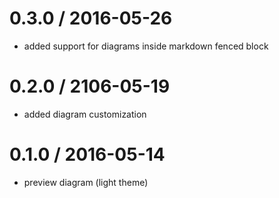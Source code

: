 # 0.3.0 / 2016-05-26

* added support for diagrams inside markdown fenced block

# 0.2.0 / 2106-05-19

* added diagram customization

# 0.1.0 / 2016-05-14

* preview diagram (light theme)